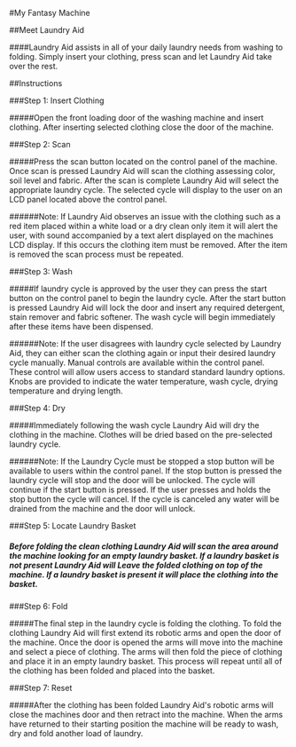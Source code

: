#My Fantasy Machine

##Meet Laundry Aid

####Laundry Aid assists in all of your daily laundry needs from washing to folding. Simply insert your clothing, press scan and let Laundry Aid take over the rest.

##Instructions

###Step 1: Insert Clothing

#####Open the front loading door of the washing machine and insert clothing. After inserting selected clothing close the door of the machine.

###Step 2: Scan

#####Press the scan button located on the control panel of the machine. Once scan is pressed Laundry Aid will scan the clothing assessing color, soil level and fabric. After the scan is complete Laundry Aid will select the appropriate laundry cycle. The selected cycle will display to the user on an LCD panel located above the control panel.

######Note: If Laundry Aid observes an issue with the clothing such as a red item placed within a white load or a dry clean only item it will alert the user, with sound accompanied by a text alert displayed on the machines LCD display. If this occurs the clothing item must be removed. After the item is removed the scan process must be repeated.

###Step 3: Wash

#####If laundry cycle is approved by the user they can press the start button on the control panel to begin the laundry cycle. After the start button is pressed Laundry Aid will lock the door and insert any required detergent, stain remover and fabric softener. The wash cycle will begin immediately after these items have been dispensed.

######Note: If the user disagrees with laundry cycle selected by Laundry Aid, they can either scan the clothing again or input their desired laundry cycle manually. Manual controls are available within the control panel. These control will allow users access to standard standard laundry options. Knobs are provided to indicate the water temperature, wash cycle, drying temperature and drying length.

###Step 4: Dry

#####Immediately following the wash cycle Laundry Aid will dry the clothing in the machine. Clothes will be dried based on the pre-selected laundry cycle.

######Note: If the Laundry Cycle must be stopped a stop button will be available to users within the control panel. If the stop button is pressed the laundry cycle will stop and the door will be unlocked. The cycle will continue if the start button is pressed. If the user presses and holds the stop button the cycle will cancel. If the cycle is canceled any water will be drained from the machine and the door will unlock. 

###Step 5: Locate Laundry Basket

##### Before folding the clean clothing Laundry Aid will scan the area around the machine looking for an empty laundry basket. If a laundry basket is not present Laundry Aid will Leave the folded clothing on top of the machine. If a laundry basket is present it will place the clothing into the basket.

###Step 6: Fold

#####The final step in the laundry cycle is folding the clothing. To fold the clothing Laundry Aid will first extend its robotic arms and open the door of the machine. Once the door is opened the arms will move into the machine and select a piece of clothing. The arms will then fold the piece of clothing and place it in an empty laundry basket. This process will repeat until all of the clothing has been folded and placed into the basket.

###Step 7: Reset

#####After the clothing has been folded Laundry Aid's robotic arms will close the machines door and then retract into the machine. When the arms have returned to their starting position the machine will be ready to wash, dry and fold another load of laundry.
